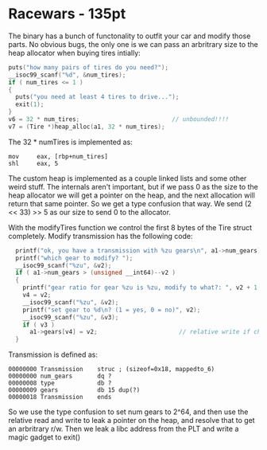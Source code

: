 # Racewars - 135pt

The binary has a bunch of functonality to outfit your car and modify those parts. No obvious bugs, the only one is we can pass an arbritrary size to the heap allocator when buying tires intially:

```c
puts("how many pairs of tires do you need?");
__isoc99_scanf("%d", &num_tires);
if ( num_tires <= 1 )
{
  puts("you need at least 4 tires to drive...");
  exit(1);
}
v6 = 32 * num_tires;                          // unbounded!!!!
v7 = (Tire *)heap_alloc(a1, 32 * num_tires);
```

The 32 * numTires is implemented as:

```assembly
mov     eax, [rbp+num_tires]
shl     eax, 5
```

The custom heap is implemented as a couple linked lists and some other weird stuff. The internals aren't important, but if we pass 0 as the size to the heap allocator we will get a pointer on the heap, and the next allocation will return that same pointer. So we get a type confusion that way. We send (2 << 33) >> 5 as our size to send 0 to the allocator.

With the modifyTires function we control the first 8 bytes of the Tire struct completely. Modify transmission has the following code:
```c
  printf("ok, you have a transmission with %zu gears\n", a1->num_gears);
  printf("which gear to modify? ");
  __isoc99_scanf("%zu", &v2);
  if ( a1->num_gears > (unsigned __int64)--v2 )
  {
    printf("gear ratio for gear %zu is %zu, modify to what?: ", v2 + 1, (unsigned __int8)a1->gears[v2]);
    v4 = v2;
    __isoc99_scanf("%zu", &v2);
    printf("set gear to %d\n? (1 = yes, 0 = no)", v2);
    __isoc99_scanf("%zu", &v3);
    if ( v3 )
      a1->gears[v4] = v2;                       // relative write if choice unbounded
  }
```

Transmission is defined as:
```
00000000 Transmission    struc ; (sizeof=0x18, mappedto_6)
00000000 num_gears       dq ?
00000008 type            db ?
00000009 gears           db 15 dup(?)
00000018 Transmission    ends
```

So we use the type confusion to set num gears to 2^64, and then use the relative read and write to leak a pointer on the heap, and resolve that to get an arbritrary r/w. Then we leak a libc address from the PLT and write a magic gadget to exit()
